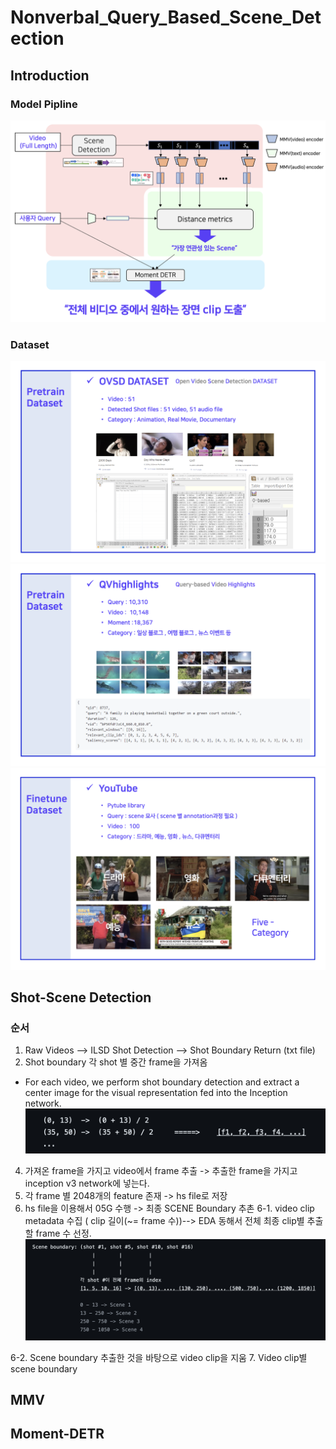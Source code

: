 # Nonverbal_Query_Based_Scene_Detection

## Introduction
### Model Pipline
![이미지](/img/pipline.png)

### Dataset
![이미지](/img/dataset_ovsd.png)
![이미지](/img/dataset_qvh.png)
![이미지](/img/dataset_youtube.png)


## Shot-Scene Detection
### 순서
1. Raw Videos --> ILSD Shot Detection --> Shot Boundary Return (txt file)
2. Shot boundary 각 shot 별 중간 frame을 가져옴
- For each video, we perform shot boundary detection and extract a center image for the visual representation fed into the Inception network.
![이미지](/img/example_shot_scene_detection_1.png)
4. 가져온 frame을 가지고 video에서 frame 추출 -> 추출한 frame을 가지고 inception v3 network에 넣는다.
5. 각 frame 별 2048개의 feature 존재 -> hs file로 저장
6. hs file을 이용해서 05G 수행 -> 최종 SCENE Boundary 추촌
6-1. video clip metadata 수집 ( clip 길이(~= frame 수))--> EDA 동해서 전체 최종 clip별 추출할 frame 수 선정.
![이미지](/img/example_shot_scene_detection_2.png)


6-2. Scene boundary 추출한 것을 바탕으로 video clip을 지움
7. Video clip별 scene boundary

### 

## MMV
### 

## Moment-DETR
